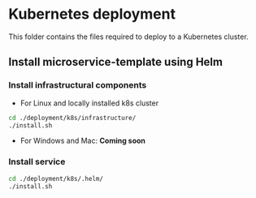 # Kubernetes deployment

This folder contains the files required to deploy to a Kubernetes cluster.

## Install microservice-template using Helm

### Install infrastructural components

* For Linux and locally installed k8s cluster
```bash
cd ./deployment/k8s/infrastructure/
./install.sh
```
* For Windows and Mac: **Coming soon**

### Install service
```bash
cd ./deployment/k8s/.helm/
./install.sh
```
